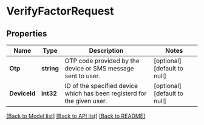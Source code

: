 # VerifyFactorRequest

## Properties
Name | Type | Description | Notes
------------ | ------------- | ------------- | -------------
**Otp** | **string** | OTP code provided by the device or SMS message sent to user. | [optional] [default to null]
**DeviceId** | **int32** | ID of the specified device which has been registerd for the given user. | [optional] [default to null]

[[Back to Model list]](../README.md#documentation-for-models) [[Back to API list]](../README.md#documentation-for-api-endpoints) [[Back to README]](../README.md)

